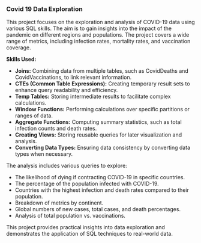 
### Covid 19 Data Exploration

This project focuses on the exploration and analysis of COVID-19 data using various SQL skills. The aim is to gain insights into the impact of the pandemic on different regions and populations. The project covers a wide range of metrics, including infection rates, mortality rates, and vaccination coverage.

**Skills Used:**
- **Joins:** Combining data from multiple tables, such as CovidDeaths and CovidVaccinations, to link relevant information.
- **CTEs (Common Table Expressions):** Creating temporary result sets to enhance query readability and efficiency.
- **Temp Tables:** Storing intermediate results to facilitate complex calculations.
- **Window Functions:** Performing calculations over specific partitions or ranges of data.
- **Aggregate Functions:** Computing summary statistics, such as total infection counts and death rates.
- **Creating Views:** Storing reusable queries for later visualization and analysis.
- **Converting Data Types:** Ensuring data consistency by converting data types when necessary.

The analysis includes various queries to explore:
- The likelihood of dying if contracting COVID-19 in specific countries.
- The percentage of the population infected with COVID-19.
- Countries with the highest infection and death rates compared to their population.
- Breakdown of metrics by continent.
- Global numbers of new cases, total cases, and death percentages.
- Analysis of total population vs. vaccinations.

This project provides practical insights into data exploration and demonstrates the application of SQL techniques to real-world data.
